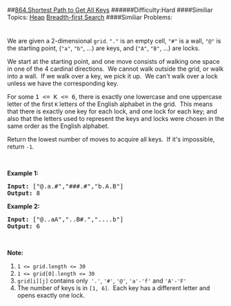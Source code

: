 ##[864.Shortest Path to Get All Keys](https://leetcode.com/problems/shortest-path-to-get-all-keys/description/ "864.Shortest Path to Get All Keys")
######Difficulty:Hard
####Similiar Topics:
  [Heap](https://leetcode.com//tag/heap)  [Breadth-first Search](https://leetcode.com//tag/breadth-first-search)
####Similiar Problems:

<div class="question-description__3U1T" style="padding-top: 10px;"><div><p>We are given a 2-dimensional&#160;<code>grid</code>.&#160;<code>"."</code> is an empty cell, <code>"#"</code> is&#160;a wall, <code>"@"</code> is the starting point, (<code>"a"</code>, <code>"b"</code>, ...) are keys, and (<code>"A"</code>,&#160;<code>"B"</code>, ...) are locks.</p>

<p>We start at the starting point, and one move consists of walking one space in one of the 4 cardinal directions.&#160; We cannot walk outside the grid, or walk into a wall.&#160; If we walk over a key, we pick it up.&#160; We can't walk over a lock unless we have the corresponding key.</p>

<p>For some <font face="monospace">1 &lt;= K &lt;= 6</font>, there is exactly one lowercase and one uppercase letter of the first <code>K</code> letters of the English alphabet in the grid.&#160; This means that there is exactly one key for each lock, and one lock for each key; and also that the letters used to represent the keys and locks were&#160;chosen in the same order as the English alphabet.</p>

<p>Return the lowest number of moves to acquire all keys.&#160; If&#160;it's impossible, return <code>-1</code>.</p>

<p>&#160;</p>

<div>
<p><strong>Example 1:</strong></p>

<pre><strong>Input: </strong><span id="example-input-1-1">["@.a.#","###.#","b.A.B"]</span>
<strong>Output: </strong><span id="example-output-1">8</span>
</pre>

<div>
<p><strong>Example 2:</strong></p>

<pre><strong>Input: </strong><span id="example-input-2-1">["@..aA","..B#.","....b"]</span>
<strong>Output: </strong><span id="example-output-2">6</span>
</pre>
</div>

<p>&#160;</p>

<p><strong>Note:</strong></p>

<ol>
	<li><code>1 &lt;= grid.length&#160;&lt;= 30</code></li>
	<li><code>1 &lt;= grid[0].length&#160;&lt;= 30</code></li>
	<li><code>grid[i][j]</code> contains only<code> '.'</code>, <code>'#'</code>, <code>'@'</code>,&#160;<code>'a'-</code><code>'f</code><code>'</code> and <code>'A'-'F'</code></li>
	<li>The number of keys is in <code>[1, 6]</code>.&#160; Each key has a different letter and opens exactly one lock.</li>
</ol>
</div>
</div></div><div> </div><div> </div><div> </div><div> </div><div> </div><div> </div><div> </div><div> </div><div> </div><div> </div><div> </div><div> </div><div> </div><div> </div><div> </div><div> </div><div> </div><div> </div><div> </div><div> </div><div> </div><div> </div><div> </div><div> </div><div> </div><div> </div><div> </div><div> </div><div> </div><div> </div><div> </div><div> </div><div> </div><div> </div><div> </div><div> </div><div> </div><div> </div><div> </div><div> </div><div> </div><div> </div><div> </div><div> </div><div> </div><div> </div><div> </div><div> </div><div> </div><div> </div><div> </div><div> </div><div> </div><div> </div><div> </div><div> </div><div> </div><div> </div><div> </div><div> </div><div> </div><div> </div><div> </div><div> </div><div> </div><div> </div><div> </div><div> </div><div> </div><div> </div><div> </div><div> </div><div> </div><div> </div><div> </div><div> </div><div> </div><div> </div><div> </div><div> </div><div> </div><div> </div><div> </div><div> </div><div> </div><div> </div><div> </div><div> </div><div> </div><div> </div><div> </div><div> </div><div> </div><div> </div><div> </div><div> </div><div> </div><div> </div><div> </div><div> </div><div> </div><div> </div><div> </div><div> </div><div> </div><div> </div><div> </div><div> </div><div> </div><div> </div><div> </div><div> </div>